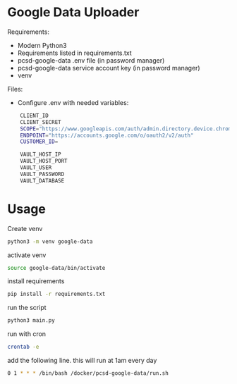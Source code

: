 # Google Data Uploader

Requirements:
  - Modern Python3
  - Requirements listed in requirements.txt
  - pcsd-google-data .env file (in password manager)
  - pcsd-google-data service account key (in password manager)
  - venv

Files:
  - Configure .env with needed variables:
```bash
    CLIENT_ID
    CLIENT_SECRET
    SCOPE="https://www.googleapis.com/auth/admin.directory.device.chromeos.readonly"
    ENDPOINT="https://accounts.google.com/o/oauth2/v2/auth"
    CUSTOMER_ID=

    VAULT_HOST_IP
    VAULT_HOST_PORT
    VAULT_USER
    VAULT_PASSWORD
    VAULT_DATABASE
```

# Usage
Create venv
```bash
python3 -m venv google-data
```
activate venv
```bash
source google-data/bin/activate
```
install requirements
```bash
pip install -r requirements.txt
```
run the script
```bash
python3 main.py
```
run with cron
```bash
crontab -e
```
add the following line. this will run at 1am every day
```bash
0 1 * * * /bin/bash /docker/pcsd-google-data/run.sh
```
